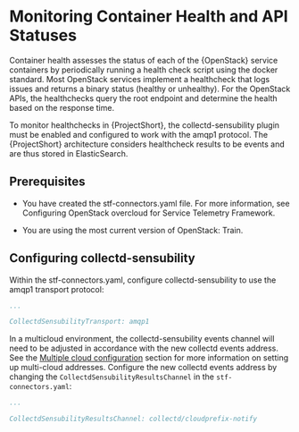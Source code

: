 # Monitoring Container Health and API Statuses

Container health assesses the status of each of the {OpenStack} service containers
by periodically running a health check script using the docker standard. 
Most OpenStack services implement a healthcheck that logs issues and returns a
binary status (healthy or unhealthy). For the OpenStack APIs, the healthchecks 
query the root endpoint and determine the health based on the response time.

To monitor healthchecks in {ProjectShort}, the collectd-sensubility plugin must be enabled 
and configured to work with the amqp1 protocol. The {ProjectShort} architecture considers
healthcheck results to be events and are thus stored in ElasticSearch.

## Prerequisites

- You have created the stf-connectors.yaml file. For more information, see Configuring OpenStack overcloud for Service Telemetry Framework.

- You are using the most current version of OpenStack: Train.

## Configuring collectd-sensubility

Within the stf-connectors.yaml, configure collectd-sensubility to use the amqp1
transport protocol:
```yaml
...

CollectdSensubilityTransport: amqp1
```

In a multicloud environment, the collectd-sensubility events channel will need 
to be adjusted in  accordance with the new collectd events address. See the [Multiple cloud configuration](https://infrawatch.github.io/documentation/#configuring-multiple-clouds_advanced-features) 
section for more information on setting up multi-cloud addresses. Configure the 
new collectd events address by changing the `CollectdSensubilityResultsChannel` 
in the `stf-connectors.yaml`:

```yaml
...

CollectdSensubilityResultsChannel: collectd/cloudprefix-notify
```
